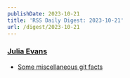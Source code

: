 ```yaml
---
publishDate: 2023-10-21
title: 'RSS Daily Digest: 2023-10-21'
url: /digest/2023-10-21
---
```


### [Julia Evans](http://jvns.ca/)

  * [Some miscellaneous git facts](https://jvns.ca/blog/2023/10/20/some-miscellaneous-git-facts/)
  
